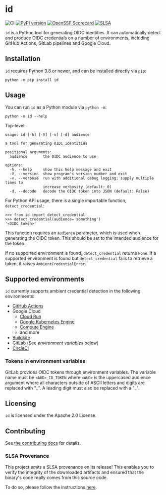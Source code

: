 id
==

<!--- @begin-badges@ --->
![CI](https://github.com/di/id/workflows/CI/badge.svg)
[![PyPI version](https://badge.fury.io/py/id.svg)](https://pypi.org/project/id)
[![OpenSSF Scorecard](https://api.securityscorecards.dev/projects/github.com/di/id/badge)](https://api.securityscorecards.dev/projects/github.com/di/id)
[![SLSA](https://slsa.dev/images/gh-badge-level3.svg)](https://slsa.dev/)
<!--- @end-badges@ --->

`id` is a Python tool for generating OIDC identities. It can automatically
detect and produce OIDC credentials on a number of environments, including
GitHub Actions, GitLab pipelines and Google Cloud.

## Installation

`id` requires Python 3.8 or newer, and can be installed directly via `pip`:

```console
python -m pip install id
```

## Usage

You can run `id` as a Python module via `python -m`:

```console
python -m id --help
```

Top-level:

<!-- @begin-id-help@ -->
```
usage: id [-h] [-V] [-v] [-d] audience

a tool for generating OIDC identities

positional arguments:
  audience       the OIDC audience to use

options:
  -h, --help     show this help message and exit
  -V, --version  show program's version number and exit
  -v, --verbose  run with additional debug logging; supply multiple times to
                 increase verbosity (default: 0)
  -d, --decode   decode the OIDC token into JSON (default: False)
```
<!-- @end-id-help@ -->

For Python API usage, there is a single importable function, `detect_credential`:

```pycon
>>> from id import detect_credential
>>> detect_credential(audience='something')
'<OIDC token>'
```

This function requires an `audience` parameter, which is used when generating
the OIDC token. This should be set to the intended audience for the token.

If no supported environment is found, `detect_credential` returns `None`. If a supported
environment is found but `detect_credential` fails to retrieve a token, it raises
`AmbientCredentialError`.

## Supported environments

`id` currently supports ambient credential detection in the following environments:

* [GitHub Actions](https://docs.github.com/en/actions/deployment/security-hardening-your-deployments/about-security-hardening-with-openid-connect)
* Google Cloud
  * [Cloud Run](https://cloud.google.com/run/docs/securing/service-identity)
  * [Google Kubernetes Engine](https://cloud.google.com/kubernetes-engine/docs/how-to/workload-identity)
  * [Compute Engine](https://cloud.google.com/compute/docs/access/create-enable-service-accounts-for-instances)
  * and more
* [Buildkite](https://buildkite.com/docs/agent/v3/cli-oidc)
* [GitLab](https://docs.gitlab.com/ee/ci/secrets/id_token_authentication.html) (See _environment variables_ below)
* [CircleCI](https://circleci.com/docs/oidc-tokens-with-custom-claims/)

### Tokens in environment variables

GitLab provides OIDC tokens through environment variables. The variable name must be
`<AUD>_ID_TOKEN`  where `<AUD>` is the uppercased audience argument where all
characters outside of ASCII letters and digits are replaced with "\_". A leading digit
must also be replaced with a "\_".

## Licensing

`id` is licensed under the Apache 2.0 License.

## Contributing

See [the contributing docs](https://github.com/di/id/blob/main/CONTRIBUTING.md) for details.

### SLSA Provenance
This project emits a SLSA provenance on its release! This enables you to verify the integrity
of the downloaded artifacts and ensured that the binary's code really comes from this source code.

To do so, please follow the instructions [here](https://github.com/slsa-framework/slsa-github-generator#verification-of-provenance).
